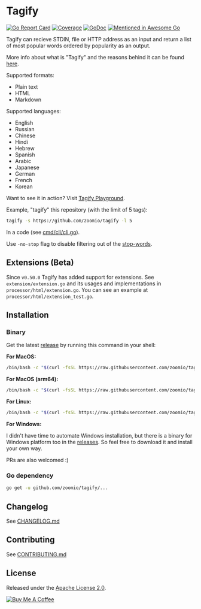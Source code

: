 # Tagify

[![Go Report Card](https://goreportcard.com/badge/github.com/zoomio/tagify)](https://goreportcard.com/report/github.com/zoomio/tagify)
[![Coverage](https://codecov.io/gh/zoomio/tagify/branch/master/graph/badge.svg)](https://codecov.io/gh/zoomio/tagify)
[![GoDoc](https://godoc.org/github.com/zoomio/tagify?status.svg)](https://godoc.org/github.com/zoomio/tagify)
[![Mentioned in Awesome Go](https://awesome.re/mentioned-badge.svg)](https://github.com/avelino/awesome-go)

Tagify can recieve STDIN, file or HTTP address as an input and return a list of most popular words ordered by popularity as an output.

More info about what is "Tagify" and the reasons behind it can be found [here](https://zoomio.org/blog/post/tags_as_a_service-5712840111423488).

Supported formats:
- Plain text
- HTML
- Markdown

Supported languages:
- English
- Russian
- Chinese
- Hindi
- Hebrew
- Spanish
- Arabic
- Japanese
- German
- French
- Korean

Want to see it in action? Visit [Tagify Playground](https://www.zoomio.org/tagify).

Example, "tagify" this repository (with the limit of 5 tags):
```bash
tagify -s https://github.com/zoomio/tagify -l 5
```

In a code (see [cmd/cli/cli.go](https://raw.githubusercontent.com/zoomio/tagify/master/cmd/cli/cli.go)).

Use `-no-stop` flag to disable filtering out of the [stop-words](https://github.com/zoomio/stopwords).

## Extensions (Beta)

Since `v0.50.0` Tagify has added support for extensions. See `extension/extension.go` and its usages and implementations in `processor/html/extension.go`. You can see an example at `processor/html/extension_test.go`.

## Installation

### Binary

Get the latest [release](https://github.com/zoomio/tagify/releases/latest) by running this command in your shell:

__For MacOS:__
```bash
/bin/bash -c "$(curl -fsSL https://raw.githubusercontent.com/zoomio/tagify/master/_bin/install.sh)" -o darwin
```

__For MacOS (arm64):__
```bash
/bin/bash -c "$(curl -fsSL https://raw.githubusercontent.com/zoomio/tagify/master/_bin/install.sh)" -o darwin arm64
```

__For Linux:__
```bash
/bin/bash -c "$(curl -fsSL https://raw.githubusercontent.com/zoomio/tagify/master/_bin/install.sh)" -o linux
```

__For Windows:__

I didn't have time to automate Windows installation, but there is a binary for Windows platform too in the [releases](https://github.com/zoomio/tagify/releases/latest). So feel free to download it and install your own way. 

PRs are also welcomed :)

### Go dependency

```bash
go get -u github.com/zoomio/tagify/...
```

## Changelog

See [CHANGELOG.md](https://raw.githubusercontent.com/zoomio/tagify/master/CHANGELOG.md)

## Contributing

See [CONTRIBUTING.md](https://raw.githubusercontent.com/zoomio/tagify/master/CONTRIBUTING.md)

## License

Released under the [Apache License 2.0](https://raw.githubusercontent.com/zoomio/tagify/master/LICENSE).

[![Buy Me A Coffee](https://www.buymeacoffee.com/assets/img/custom_images/orange_img.png)](https://www.buymeacoffee.com/smeshkov)

